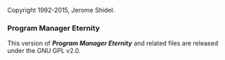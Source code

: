 Copyright 1992-2015, Jerome Shidel.

### Program Manager Eternity

This version of **_Program Manager Eternity_** and related files are released under the 
GNU GPL v2.0.